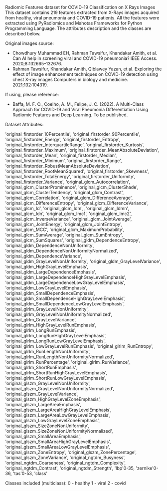 Radiomic Features dataset for COVID-19 Classification on X Rays Images
This dataset contains 219 features extracted from X-Rays images acquired from healthy, viral pneumonia and COVID-19 patients. All the features were extracted using PyRadiomics and Mahotas Frameworks for Python Programming Language. The attributes description and the classes are described below.

Original images source:
- Chowdhury Muhammad EH, Rahman Tawsifur, Khandakar Amith, et al. Can AI help in screening viral and COVID-19 pneumonia? IEEE Access. 2020;8:132665–132676.
- Rahman Tawsifur, Khandakar Amith, Qiblawey Yazan, et al. Exploring the effect of image enhancement techniques on COVID-19 detection using chest X-ray images Computers in biology and medicine. 2021;132:104319.

If using, please reference: 
- Baffa, M. F. O., Coelho, A. M., Felipe, J. C. (2022). A Multi-Class Approach for COVID-19 and Viral Pneumonia Differentiation Using Radiomic Features and Deep Learning. To be published.

Dataset Attributes:

'original_firstorder_10Percentile', 'original_firstorder_90Percentile', 'original_firstorder_Energy', 'original_firstorder_Entropy', 'original_firstorder_InterquartileRange', 'original_firstorder_Kurtosis', 'original_firstorder_Maximum', 'original_firstorder_MeanAbsoluteDeviation', 'original_firstorder_Mean', 'original_firstorder_Median', 'original_firstorder_Minimum', 'original_firstorder_Range', 'original_firstorder_RobustMeanAbsoluteDeviation', 'original_firstorder_RootMeanSquared', 'original_firstorder_Skewness', 'original_firstorder_TotalEnergy', 'original_firstorder_Uniformity', 'original_firstorder_Variance', 'original_glcm_Autocorrelation', 'original_glcm_ClusterProminence', 'original_glcm_ClusterShade', 'original_glcm_ClusterTendency', 'original_glcm_Contrast', 'original_glcm_Correlation', 'original_glcm_DifferenceAverage', 'original_glcm_DifferenceEntropy', 'original_glcm_DifferenceVariance', 'original_glcm_Id', 'original_glcm_Idm',, 'original_glcm_Idmn', 'original_glcm_Idn', 'original_glcm_Imc1', 'original_glcm_Imc2', 'original_glcm_InverseVariance', 'original_glcm_JointAverage', 'original_glcm_JointEnergy', 'original_glcm_JointEntropy', 'original_glcm_MCC', 'original_glcm_MaximumProbability', 'original_glcm_SumAverage', 'original_glcm_SumEntropy', 'original_glcm_SumSquares', 'original_gldm_DependenceEntropy', 'original_gldm_DependenceNonUniformity', 'original_gldm_DependenceNonUniformityNormalized', 'original_gldm_DependenceVariance', 'original_gldm_GrayLevelNonUniformity', 'original_gldm_GrayLevelVariance', 'original_gldm_HighGrayLevelEmphasis', 'original_gldm_LargeDependenceEmphasis', 'original_gldm_LargeDependenceHighGrayLevelEmphasis', 'original_gldm_LargeDependenceLowGrayLevelEmphasis', 'original_gldm_LowGrayLevelEmphasis', 'original_gldm_SmallDependenceEmphasis', 'original_gldm_SmallDependenceHighGrayLevelEmphasis', 'original_gldm_SmallDependenceLowGrayLevelEmphasis', 'original_glrlm_GrayLevelNonUniformity', 'original_glrlm_GrayLevelNonUniformityNormalized', 'original_glrlm_GrayLevelVariance', 'original_glrlm_HighGrayLevelRunEmphasis', 'original_glrlm_LongRunEmphasis', 'original_glrlm_LongRunHighGrayLevelEmphasis', 'original_glrlm_LongRunLowGrayLevelEmphasis', 'original_glrlm_LowGrayLevelRunEmphasis', 'original_glrlm_RunEntropy', 'original_glrlm_RunLengthNonUniformity', 'original_glrlm_RunLengthNonUniformityNormalized', 'original_glrlm_RunPercentage', 'original_glrlm_RunVariance', 'original_glrlm_ShortRunEmphasis', 'original_glrlm_ShortRunHighGrayLevelEmphasis', 'original_glrlm_ShortRunLowGrayLevelEmphasis', 'original_glszm_GrayLevelNonUniformity', 'original_glszm_GrayLevelNonUniformityNormalized', 'original_glszm_GrayLevelVariance', 'original_glszm_HighGrayLevelZoneEmphasis', 'original_glszm_LargeAreaEmphasis', 'original_glszm_LargeAreaHighGrayLevelEmphasis', 'original_glszm_LargeAreaLowGrayLevelEmphasis', 'original_glszm_LowGrayLevelZoneEmphasis', 'original_glszm_SizeZoneNonUniformity', 'original_glszm_SizeZoneNonUniformityNormalized', 'original_glszm_SmallAreaEmphasis', 'original_glszm_SmallAreaHighGrayLevelEmphasis', 'original_glszm_SmallAreaLowGrayLevelEmphasis', 'original_glszm_ZoneEntropy', 'original_glszm_ZonePercentage', 'original_glszm_ZoneVariance', 'original_ngtdm_Busyness', 'original_ngtdm_Coarseness', 'original_ngtdm_Complexity', 'original_ngtdm_Contrast', 'original_ngtdm_Strength', 'lbp'0-35, 'zernike'0-36, 'tas'0-53, 'class'

Classes included (multiclass): 0 - healthy 1 - viral 2 - covid
